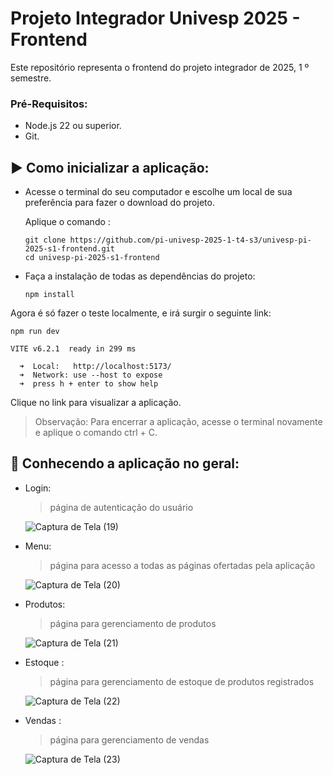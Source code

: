# Projeto Integrador Univesp 2025 - Frontend

Este repositório representa o frontend do projeto integrador de 2025, 1 º semestre.

### Pré-Requisitos:

- Node.js 22 ou superior.
- Git.

## ▶️ Como inicializar a aplicação:

- Acesse o terminal do seu computador e escolhe um local de sua preferência para fazer o download do projeto.

  Aplique o comando :

  ```
  git clone https://github.com/pi-univesp-2025-1-t4-s3/univesp-pi-2025-s1-frontend.git
  cd univesp-pi-2025-s1-frontend
  ```

- Faça a instalação de todas as dependências do projeto:

    ```
    npm install
    ```
Agora é só fazer o teste localmente, e irá surgir o seguinte link:

```
npm run dev

VITE v6.2.1  ready in 299 ms

  ➜  Local:   http://localhost:5173/
  ➜  Network: use --host to expose
  ➜  press h + enter to show help
```

Clique no link para visualizar a aplicação.
> Observação: Para encerrar a aplicação, acesse o terminal novamente e aplique o comando ctrl + C.


## 🚵 Conhecendo a aplicação no geral:

- Login:
  > página de autenticação do usuário

  ![Captura de Tela (19)](https://github.com/user-attachments/assets/1cf146dd-1c43-4d69-87d1-3ff1fc3c8f07)

- Menu:
  > página para acesso a todas as páginas ofertadas pela aplicação

  ![Captura de Tela (20)](https://github.com/user-attachments/assets/5f88e571-4758-451c-9174-1bdf17e89fa9)

- Produtos:
  > página para gerenciamento de produtos

  ![Captura de Tela (21)](https://github.com/user-attachments/assets/1655f94c-213c-46e7-baf1-eadd4b73a605)

- Estoque :
  > página para gerenciamento de estoque de produtos registrados
  
  ![Captura de Tela (22)](https://github.com/user-attachments/assets/8bd9c1be-bb5d-43a1-8a8f-d22c143f213f)

- Vendas :
  > página para gerenciamento de vendas

  ![Captura de Tela (23)](https://github.com/user-attachments/assets/187721b1-1017-46b2-ba08-9553fd916525)
